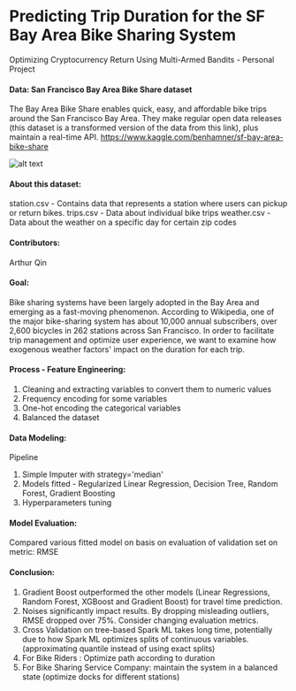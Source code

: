 # Predicting Trip Duration for the SF Bay Area Bike Sharing System
Optimizing Cryptocurrency Return Using Multi-Armed Bandits - Personal Project 

#### Data: San Francisco Bay Area Bike Share dataset
The Bay Area Bike Share enables quick, easy, and affordable bike trips around the San Francisco Bay Area. 
They make regular open data releases (this dataset is a transformed version of the data from this link), plus maintain a real-time API.
https://www.kaggle.com/benhamner/sf-bay-area-bike-share

![alt text](bike_share.jpg)

#### About this dataset:  

station.csv - Contains data that represents a station where users can pickup or return bikes.
trips.csv - Data about individual bike trips
weather.csv - Data about the weather on a specific day for certain zip codes

#### Contributors:

Arthur Qin <br>

#### Goal:

Bike sharing systems have been largely adopted in the Bay Area and emerging as a fast-moving phenomenon. 
According to Wikipedia, one of the major bike-sharing system has about 10,000 annual subscribers, over 2,600 bicycles in 262 stations across San Francisco.
In order to facilitate trip management and optimize user experience, we want to examine how exogenous weather factors' impact on the duration for each trip.

#### Process - Feature Engineering:

1. Cleaning and extracting variables to convert them to numeric values
2. Frequency encoding for some variables
3. One-hot encoding the categorical variables
4. Balanced the dataset 

#### Data Modeling:

Pipeline 
1. Simple Imputer with strategy='median'
2. Models fitted - Regularized Linear Regression, Decision Tree, Random Forest, Gradient Boosting
3. Hyperparameters tuning

#### Model Evaluation:

Compared various fitted model on basis on evaluation of validation set on metric: RMSE

#### Conclusion:

1. Gradient Boost outperformed the other models (Linear Regressions, Random Forest, XGBoost and Gradient Boost) for travel time prediction. <br>
2. Noises significantly impact results. By dropping misleading outliers, RMSE dropped over 75%. Consider changing evaluation metrics. <br>
3. Cross Validation on tree-based Spark ML takes long time, potentially due to how Spark ML optimizes splits of continuous variables. (approximating quantile instead of using exact splits) <br>
4. For Bike Riders : Optimize path according to duration <br>
5. For Bike Sharing Service Company: maintain the system in a balanced state (optimize docks for different stations)

